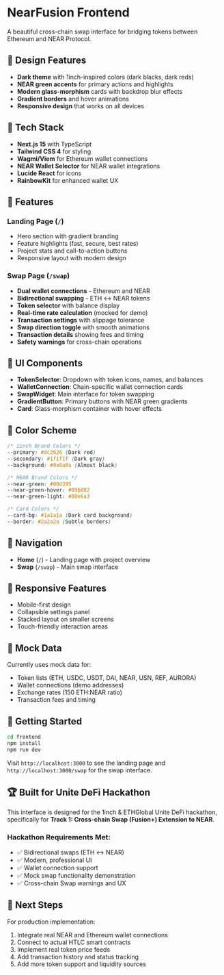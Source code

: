 # NearFusion Frontend

A beautiful cross-chain swap interface for bridging tokens between Ethereum and NEAR Protocol.

## 🎨 Design Features

- **Dark theme** with 1inch-inspired colors (dark blacks, dark reds)
- **NEAR green accents** for primary actions and highlights
- **Modern glass-morphism** cards with backdrop blur effects
- **Gradient borders** and hover animations
- **Responsive design** that works on all devices

## 🔧 Tech Stack

- **Next.js 15** with TypeScript
- **Tailwind CSS 4** for styling
- **Wagmi/Viem** for Ethereum wallet connections
- **NEAR Wallet Selector** for NEAR wallet integrations
- **Lucide React** for icons
- **RainbowKit** for enhanced wallet UX

## 🚀 Features

### Landing Page (`/`)

- Hero section with gradient branding
- Feature highlights (fast, secure, best rates)
- Project stats and call-to-action buttons
- Responsive layout with modern design

### Swap Page (`/swap`)

- **Dual wallet connections** - Ethereum and NEAR
- **Bidirectional swapping** - ETH ↔ NEAR tokens
- **Token selector** with balance display
- **Real-time rate calculation** (mocked for demo)
- **Transaction settings** with slippage tolerance
- **Swap direction toggle** with smooth animations
- **Transaction details** showing fees and timing
- **Safety warnings** for cross-chain operations

## 🎯 UI Components

- **TokenSelector**: Dropdown with token icons, names, and balances
- **WalletConnection**: Chain-specific wallet connection cards
- **SwapWidget**: Main interface for token swapping
- **GradientButton**: Primary buttons with NEAR green gradients
- **Card**: Glass-morphism container with hover effects

## 🎨 Color Scheme

```css
/* 1inch Brand Colors */
--primary: #dc2626 (Dark red)
--secondary: #1f1f1f (Dark gray)
--background: #0a0a0a (Almost black)

/* NEAR Brand Colors */
--near-green: #00d395
--near-green-hover: #00b882
--near-green-light: #00e6a3

/* Card Colors */
--card-bg: #1a1a1a (Dark card background)
--border: #2a2a2a (Subtle borders)
```

## 🔗 Navigation

- **Home** (`/`) - Landing page with project overview
- **Swap** (`/swap`) - Main swap interface

## 📱 Responsive Features

- Mobile-first design
- Collapsible settings panel
- Stacked layout on smaller screens
- Touch-friendly interaction areas

## 🔮 Mock Data

Currently uses mock data for:

- Token lists (ETH, USDC, USDT, DAI, NEAR, USN, REF, AURORA)
- Wallet connections (demo addresses)
- Exchange rates (150 ETH:NEAR ratio)
- Transaction fees and timing

## 🚀 Getting Started

```bash
cd frontend
npm install
npm run dev
```

Visit `http://localhost:3000` to see the landing page and `http://localhost:3000/swap` for the swap interface.

## 🏆 Built for Unite DeFi Hackathon

This interface is designed for the 1inch & ETHGlobal Unite DeFi hackathon, specifically for **Track 1: Cross-chain Swap (Fusion+) Extension to NEAR**.

### Hackathon Requirements Met:

- ✅ Bidirectional swaps (ETH ↔ NEAR)
- ✅ Modern, professional UI
- ✅ Wallet connection support
- ✅ Mock swap functionality demonstration
- ✅ Cross-chain Swap warnings and UX

## 🔧 Next Steps

For production implementation:

1. Integrate real NEAR and Ethereum wallet connections
2. Connect to actual HTLC smart contracts
3. Implement real token price feeds
4. Add transaction history and status tracking
5. Add more token support and liquidity sources
